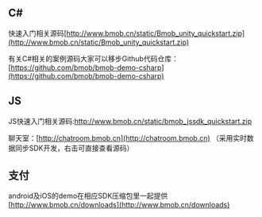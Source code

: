 

## C#

快速入门相关源码[http://www.bmob.cn/static/Bmob_unity_quickstart.zip](http://www.bmob.cn/static/Bmob_unity_quickstart.zip)

有关C#相关的案例源码大家可以移步Github代码仓库：[https://github.com/bmob/bmob-demo-csharp](https://github.com/bmob/bmob-demo-csharp)


## JS

JS快速入门相关源码:[http://www.bmob.cn/static/bmob_jssdk_quickstart.zip
](http://www.bmob.cn/static/bmob_jssdk_quickstart.zip)

聊天室：[http://chatroom.bmob.cn](http://chatroom.bmob.cn) （采用实时数据同步SDK开发，右击可直接查看源码）


## 支付

android及iOS的demo在相应SDK压缩包里一起提供[http://www.bmob.cn/downloads](http://www.bmob.cn/downloads)



